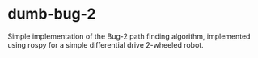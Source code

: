 # dumb-bug-2
Simple implementation of the Bug-2 path finding algorithm, implemented using rospy for a simple differential drive 2-wheeled robot.
